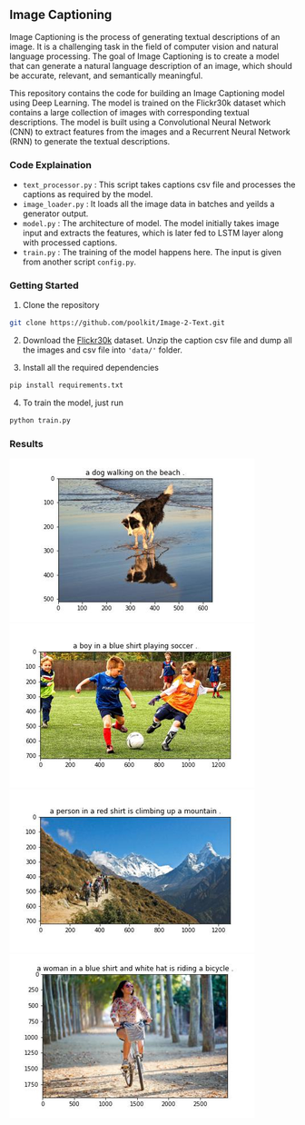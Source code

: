 ## Image Captioning
Image Captioning is the process of generating textual descriptions of an image. It is a challenging task in the field of computer vision and natural language processing. The goal of Image Captioning is to create a model that can generate a natural language description of an image, which should be accurate, relevant, and semantically meaningful.

This repository contains the code for building an Image Captioning model using Deep Learning. The model is trained on the Flickr30k dataset which contains a large collection of images with corresponding textual descriptions. The model is built using a Convolutional Neural Network (CNN) to extract features from the images and a Recurrent Neural Network (RNN) to generate the textual descriptions.

### Code Explaination
- ``text_processor.py`` : This script takes captions csv file and processes the captions as required by the model.
- ``image_loader.py`` : It loads all the image data in batches and yeilds a generator output.
- ``model.py`` : The architecture of model. The model initially takes image input and extracts the features, which is later fed to LSTM layer along with processed captions.
- ``train.py`` : The training of the model happens here. The input is given from another script ``config.py``.

### Getting Started
1. Clone the repository

```sh
git clone https://github.com/poolkit/Image-2-Text.git
```

2. Download the [Flickr30k](https://www.kaggle.com/datasets/hsankesara/flickr-image-dataset) dataset. Unzip the caption csv file and dump all the images and csv file into ``'data/'`` folder.

3. Install all the required dependencies

```sh
pip install requirements.txt
```

4. To train the model, just run

```sh
python train.py
```

### Results
![](results/image5.jpg)
![](results/image4.jpg)
![](results/image6.jpg)
![](results/image2.jpg)
